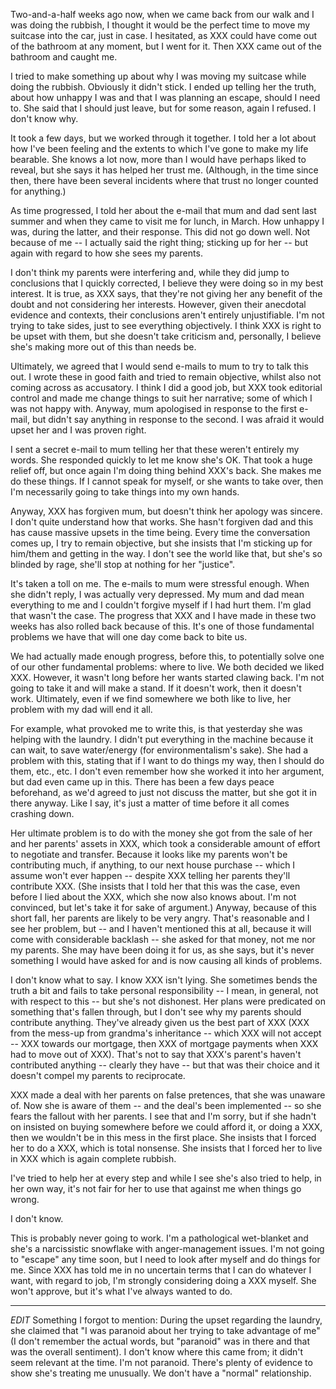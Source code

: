 Two-and-a-half weeks ago now, when we came back from our walk and I was
doing the rubbish, I thought it would be the perfect time to move my
suitcase into the car, just in case. I hesitated, as XXX could have come
out of the bathroom at any moment, but I went for it. Then XXX came out
of the bathroom and caught me.

I tried to make something up about why I was moving my suitcase while
doing the rubbish. Obviously it didn't stick. I ended up telling her the
truth, about how unhappy I was and that I was planning an escape, should
I need to. She said that I should just leave, but for some reason, again
I refused. I don't know why.

It took a few days, but we worked through it together. I told her a lot
about how I've been feeling and the extents to which I've gone to make
my life bearable. She knows a lot now, more than I would have perhaps
liked to reveal, but she says it has helped her trust me. (Although, in
the time since then, there have been several incidents where that trust
no longer counted for anything.)

As time progressed, I told her about the e-mail that mum and dad sent
last summer and when they came to visit me for lunch, in March. How
unhappy I was, during the latter, and their response. This did not go
down well. Not because of me -- I actually said the right thing;
sticking up for her -- but again with regard to how she sees my parents.

I don't think my parents were interfering and, while they did jump to
conclusions that I quickly corrected, I believe they were doing so in my
best interest. It is true, as XXX says, that they're not giving her any
benefit of the doubt and not considering her interests. However, given
their anecdotal evidence and contexts, their conclusions aren't entirely
unjustifiable. I'm not trying to take sides, just to see everything
objectively. I think XXX is right to be upset with them, but she doesn't
take criticism and, personally, I believe she's making more out of this
than needs be.

Ultimately, we agreed that I would send e-mails to mum to try to talk
this out. I wrote these in good faith and tried to remain objective,
whilst also not coming across as accusatory. I think I did a good job,
but XXX took editorial control and made me change things to suit her
narrative; some of which I was not happy with. Anyway, mum apologised in
response to the first e-mail, but didn't say anything in response to the
second. I was afraid it would upset her and I was proven right.

I sent a secret e-mail to mum telling her that these weren't entirely my
words. She responded quickly to let me know she's OK. That took a huge
relief off, but once again I'm doing thing behind XXX's back. She makes
me do these things. If I cannot speak for myself, or she wants to take
over, then I'm necessarily going to take things into my own hands.

Anyway, XXX has forgiven mum, but doesn't think her apology was sincere.
I don't quite understand how that works. She hasn't forgiven dad and
this has cause massive upsets in the time being. Every time the
conversation comes up, I try to remain objective, but she insists that
I'm sticking up for him/them and getting in the way. I don't see the
world like that, but she's so blinded by rage, she'll stop at nothing
for her "justice".

It's taken a toll on me. The e-mails to mum were stressful enough. When
she didn't reply, I was actually very depressed. My mum and dad mean
everything to me and I couldn't forgive myself if I had hurt them. I'm
glad that wasn't the case. The progress that XXX and I have made in
these two weeks has also rolled back because of this. It's one of those
fundamental problems we have that will one day come back to bite us.

We had actually made enough progress, before this, to potentially solve
one of our other fundamental problems: where to live. We both decided we
liked XXX. However, it wasn't long before her wants started clawing
back. I'm not going to take it and will make a stand. If it doesn't
work, then it doesn't work. Ultimately, even if we find somewhere we
both like to live, her problem with my dad will end it all.

For example, what provoked me to write this, is that yesterday she was
helping with the laundry. I didn't put everything in the machine because
it can wait, to save water/energy (for environmentalism's sake). She had
a problem with this, stating that if I want to do things my way, then I
should do them, etc., etc. I don't even remember how she worked it into
her argument, but dad even came up in this. There has been a few days
peace beforehand, as we'd agreed to just not discuss the matter, but she
got it in there anyway. Like I say, it's just a matter of time before it
all comes crashing down.

Her ultimate problem is to do with the money she got from the sale of
her and her parents' assets in XXX, which took a considerable amount of
effort to negotiate and transfer. Because it looks like my parents won't
be contributing much, if anything, to our next house purchase -- which I
assume won't ever happen -- despite XXX telling her parents they'll
contribute XXX. (She insists that I told her that this was the case,
even before I lied about the XXX, which she now also knows about.  I'm
not convinced, but let's take it for sake of argument.) Anyway, because
of this short fall, her parents are likely to be very angry.  That's
reasonable and I see her problem, but -- and I haven't mentioned this at
all, because it will come with considerable backlash -- she asked for
that money, not me nor my parents. She may have been doing it for us, as
she says, but it's never something I would have asked for and is now
causing all kinds of problems.

I don't know what to say. I know XXX isn't lying. She sometimes bends
the truth a bit and fails to take personal responsibility -- I mean, in
general, not with respect to this -- but she's not dishonest. Her plans
were predicated on something that's fallen through, but I don't see why
my parents should contribute anything. They've already given us the best
part of XXX (XXX from the mess-up from grandma's inheritance -- which
XXX will not accept -- XXX towards our mortgage, then XXX of mortgage
payments when XXX had to move out of XXX). That's not to say that XXX's
parent's haven't contributed anything -- clearly they have -- but that
was their choice and it doesn't compel my parents to reciprocate.

XXX made a deal with her parents on false pretences, that she was
unaware of. Now she is aware of them -- and the deal's been implemented
-- so she fears the fallout with her parents. I see that and I'm sorry,
but if she hadn't on insisted on buying somewhere before we could afford
it, or doing a XXX, then we wouldn't be in this mess in the first place.
She insists that I forced her to do a XXX, which is total nonsense. She
insists that I forced her to live in XXX which is again complete
rubbish.

I've tried to help her at every step and while I see she's also tried to
help, in her own way, it's not fair for her to use that against me when
things go wrong.

I don't know.

This is probably never going to work. I'm a pathological wet-blanket and
she's a narcissistic snowflake with anger-management issues. I'm not
going to "escape" any time soon, but I need to look after myself and do
things for me. Since XXX has told me in no uncertain terms that I can do
whatever I want, with regard to job, I'm strongly considering doing a
XXX myself. She won't approve, but it's what I've always wanted to do.

---
*EDIT* Something I forgot to mention: During the upset regarding the
laundry, she claimed that "I was paranoid about her trying to take
advantage of me" (I don't remember the actual words, but "paranoid" was
in there and that was the overall sentiment). I don't know where this
came from; it didn't seem relevant at the time. I'm not paranoid.
There's plenty of evidence to show she's treating me unusually. We don't
have a "normal" relationship.
